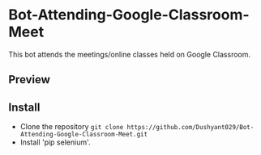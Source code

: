 # Bot-Attending-Google-Classroom-Meet
This bot attends the meetings/online classes held on Google Classroom.

## Preview



## Install

 - Clone the repository `git clone https://github.com/Dushyant029/Bot-Attending-Google-Classroom-Meet.git`
 - Install 'pip selenium'.
